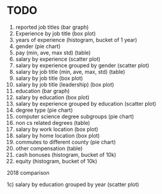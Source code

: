 TODO
===

1) reported job titles (bar graph)
2) Experience by job title (box plot)
3) years of experience (histogram, bucket of 1 year)
4) gender (pie chart)
5) pay (min, ave, max std) (table)
6) salary by experience (scatter plot)
7) salary by experience grouped by gender (scatter plot)
8) salary by job title (min, ave, max, std) (table)
9) salary by job title (box plot)
10) salary by job title (leadership) (box plot)
11) education (bar graph)
12) salary by education (box plot)
13) salary by experience grouped by education (scatter plot)
14) degree type (pie chart)
15) computer science degree subgroups (pie chart)
16) non cs related degrees (table)
17) salary by work location (box plot)
18) salary by home location (box plot)
19) commutes to different county (pie chart)
20) other compensation (table)
21) cash bonuses (histogram, bucket of 10k)
22) equity (histogram, bucket of 10k)

2018 comparison

1c) salary by education grouped by year (scatter plot)